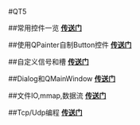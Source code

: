 #QT5

##常用控件一览
[**传送门**](day01.md)

##使用QPainter自制Button控件
[**传送门**](day02.md)

##自定义信号和槽
[**传送门**](day03.md)

##Dialog和QMainWindow
[**传送门**](day04.md)

##文件IO,mmap,数据流
[**传送门**](day05.md)

##Tcp/Udp编程
[**传送门**](day06.md)


